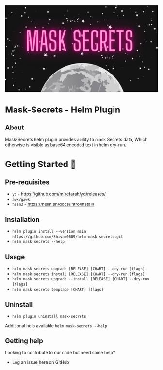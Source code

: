 
![banner](resources/banner.png)

# Mask-Secrets - Helm Plugin


## About

Mask-Secrets helm plugin provides ability to mask Secrets data,
Which otherwise is visible as base64 encoded text in helm dry-run.

# Getting Started 🚀

## Pre-requisites

  * `yq` - https://github.com/mikefarah/yq/releases/
  * `awk/gawk`
  * `helm3` - https://helm.sh/docs/intro/install/

## Installation

  * `helm plugin install --version main https://github.com/Shivam0609/helm-mask-secrets.git`
  * `helm mask-secrets --help`

## Usage

  * `helm mask-secrets upgrade [RELEASE] [CHART] --dry-run [flags]`
  * `helm mask-secrets install [RELEASE] [CHART] --dry-run [flags]`
  * `helm mask-secrets upgrade --install [RELEASE] [CHART] --dry-run [flags]`
  * `helm mask-secrets template [CHART] [flags]`

## Uninstall

  * `helm plugin uninstall mask-secrets`


Additional help available `helm mask-secrets --help`

## Getting help

Looking to contribute to our code but need some help?

* Log an issue here on GitHub
